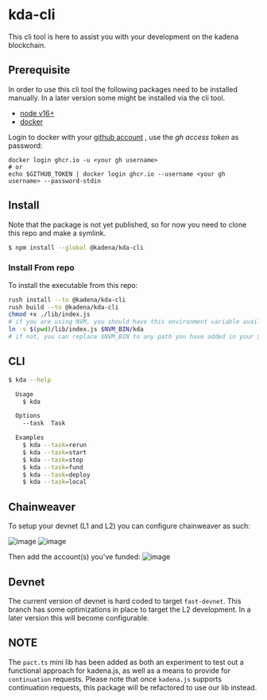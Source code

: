 # kda-cli

This cli tool is here to assist you with your development on the kadena
blockchain.

## Prerequisite

In order to use this cli tool the following packages need to be installed
manually. In a later version some might be installed via the cli tool.

- [node v16+](https://nodejs.org/en)
- [docker](https://docs.docker.com/get-docker/)

Login to docker with your
[github account](https://docs.github.com/en/packages/working-with-a-github-packages-registry/working-with-the-container-registry)
, use the _gh access token_ as password:

```
docker login ghcr.io -u <your gh username>
# or
echo $GITHUB_TOKEN | docker login ghcr.io --username <your gh username> --password-stdin
```

## Install

Note that the package is not yet published, so for now you need to clone this
repo and make a symlink.

```bash
$ npm install --global @kadena/kda-cli
```

### Install From repo

To install the executable from this repo:

```bash
rush install --to @kadena/kda-cli
rush build --to @kadena/kda-cli
chmod +x ./lib/index.js
# if you are using NVM, you should have this environment variable available
ln -s $(pwd)/lib/index.js $NVM_BIN/kda
# if not, you can replace $NVM_BIN to any path you have added in your $PATH
```

## CLI

```bash
$ kda --help

  Usage
    $ kda

  Options
    --task  Task

  Examples
    $ kda --task=rerun
    $ kda --task=start
    $ kda --task=stop
    $ kda --task=fund
    $ kda --task=deploy
    $ kda --task=local
```

## Chainweaver

To setup your devnet (L1 and L2) you can configure chainweaver as such:

![image](https://github.com/kadena-community/kadena.js/assets/1508400/41896656-e660-4814-b3bb-c4d68278a61d)
![image](https://github.com/kadena-community/kadena.js/assets/1508400/91dc0b3b-388c-4e59-9401-4f80ce2bdaf9)

Then add the account(s) you've funded:
![image](https://github.com/kadena-community/kadena.js/assets/1508400/b15c7d1b-0c4e-474e-bf75-10a569b003ae)

## Devnet

The current version of devnet is hard coded to target `fast-devnet`. This branch
has some optimizations in place to target the L2 development. In a later version
this will become configurable.

## NOTE

The `pact.ts` mini lib has been added as both an experiment to test out a
functional approach for kadena.js, as well as a means to provide for
`continuation` requests. Please note that once `kadena.js` supports continuation
requests, this package will be refactored to use our lib instead.
